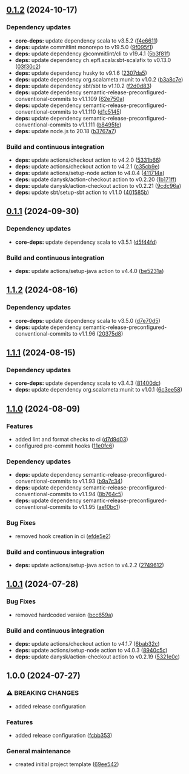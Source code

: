 ## [0.1.2](https://github.com/LetsStreamIt/profile-service/compare/v0.1.1...v0.1.2) (2024-10-17)

### Dependency updates

* **core-deps:** update dependency scala to v3.5.2 ([f4e6611](https://github.com/LetsStreamIt/profile-service/commit/f4e6611f4f9ed4cdd4b4f87d6d7847700c17170b))
* **deps:** update commitlint monorepo to v19.5.0 ([9f095f1](https://github.com/LetsStreamIt/profile-service/commit/9f095f1a4a8e5815eb60f3feb8411e9a36f66c3d))
* **deps:** update dependency @commitlint/cli to v19.4.1 ([5b3f81f](https://github.com/LetsStreamIt/profile-service/commit/5b3f81f87117e9f35bed1e7f469f47e932b9fce2))
* **deps:** update dependency ch.epfl.scala:sbt-scalafix to v0.13.0 ([03f30c2](https://github.com/LetsStreamIt/profile-service/commit/03f30c2d71b851d67f58d70ec6e1822fc3d599cf))
* **deps:** update dependency husky to v9.1.6 ([2307da5](https://github.com/LetsStreamIt/profile-service/commit/2307da592ed67ed06fb8c346a57a1406234176ac))
* **deps:** update dependency org.scalameta:munit to v1.0.2 ([b3a8c7e](https://github.com/LetsStreamIt/profile-service/commit/b3a8c7ee536f929b4630839c5d1c25c1a3d14117))
* **deps:** update dependency sbt/sbt to v1.10.2 ([f2d0d83](https://github.com/LetsStreamIt/profile-service/commit/f2d0d83722b472d3c9944e948f615d3331c39522))
* **deps:** update dependency semantic-release-preconfigured-conventional-commits to v1.1.109 ([62e750a](https://github.com/LetsStreamIt/profile-service/commit/62e750ae5f863bf252a8508bbbf7ec2f04aa4d27))
* **deps:** update dependency semantic-release-preconfigured-conventional-commits to v1.1.110 ([d1c5145](https://github.com/LetsStreamIt/profile-service/commit/d1c51455d529b6d7677814ea94805fa7b583c841))
* **deps:** update dependency semantic-release-preconfigured-conventional-commits to v1.1.111 ([b8495fe](https://github.com/LetsStreamIt/profile-service/commit/b8495fe401a6803e4a8c92be6a1d30c3bf88e80f))
* **deps:** update node.js to 20.18 ([b3767a7](https://github.com/LetsStreamIt/profile-service/commit/b3767a7e3e38978c6ba5cfee6801bf6dddb2e9ef))

### Build and continuous integration

* **deps:** update actions/checkout action to v4.2.0 ([5331b66](https://github.com/LetsStreamIt/profile-service/commit/5331b66055438ce1ae6123b11b4da95cdcbafb43))
* **deps:** update actions/checkout action to v4.2.1 ([c35cb9e](https://github.com/LetsStreamIt/profile-service/commit/c35cb9e824b1bb2a07f814e879dc4b74d37d932d))
* **deps:** update actions/setup-node action to v4.0.4 ([411714a](https://github.com/LetsStreamIt/profile-service/commit/411714a2dfda35a9a8a9412d2ba77fabae368bff))
* **deps:** update danysk/action-checkout action to v0.2.20 ([1b171ff](https://github.com/LetsStreamIt/profile-service/commit/1b171ffc2bd274b64b49427b480e267b47be3641))
* **deps:** update danysk/action-checkout action to v0.2.21 ([9cdc96a](https://github.com/LetsStreamIt/profile-service/commit/9cdc96a18ebbaf269a4c1ece80c47e02a1a77a92))
* **deps:** update sbt/setup-sbt action to v1.1.0 ([401585b](https://github.com/LetsStreamIt/profile-service/commit/401585b786fb5871a5b607af045ce10a2066b682))

## [0.1.1](https://github.com/LetsStreamIt/profile-service/compare/v0.1.0...v0.1.1) (2024-09-30)

### Dependency updates

* **core-deps:** update dependency scala to v3.5.1 ([d5f44fd](https://github.com/LetsStreamIt/profile-service/commit/d5f44fdad9a85c0e1e204aa8710c325bde23dd7f))

### Build and continuous integration

* **deps:** update actions/setup-java action to v4.4.0 ([be5231a](https://github.com/LetsStreamIt/profile-service/commit/be5231a2c4d46a6447f4610ca3c44fe4f31001a1))

## [1.1.2](https://github.com/LetsStreamIt/Template-for-Scala3-Projects/compare/v1.1.1...v1.1.2) (2024-08-16)

### Dependency updates

* **core-deps:** update dependency scala to v3.5.0 ([d7e70d5](https://github.com/LetsStreamIt/Template-for-Scala3-Projects/commit/d7e70d574772ad38f5cc388051bf7e0866fa6ae6))
* **deps:** update dependency semantic-release-preconfigured-conventional-commits to v1.1.96 ([20375d8](https://github.com/LetsStreamIt/Template-for-Scala3-Projects/commit/20375d8f1eef4987f5883321ff6e449772f144ea))

## [1.1.1](https://github.com/LetsStreamIt/Template-for-Scala3-Projects/compare/v1.1.0...v1.1.1) (2024-08-15)

### Dependency updates

* **core-deps:** update dependency scala to v3.4.3 ([81400dc](https://github.com/LetsStreamIt/Template-for-Scala3-Projects/commit/81400dced4fa6352a69d140aa4f06af8aed3d73d))
* **deps:** update dependency org.scalameta:munit to v1.0.1 ([6c3ee58](https://github.com/LetsStreamIt/Template-for-Scala3-Projects/commit/6c3ee58fd6551da00ce5b75bfb5e90797da11413))

## [1.1.0](https://github.com/LetsStreamIt/Template-for-Scala3-Projects/compare/v1.0.1...v1.1.0) (2024-08-09)

### Features

* added lint and format checks to ci ([d7d9d03](https://github.com/LetsStreamIt/Template-for-Scala3-Projects/commit/d7d9d036eeddf307810c52bd4caf89ce8080f100))
* configured pre-commit hooks ([11e0fc6](https://github.com/LetsStreamIt/Template-for-Scala3-Projects/commit/11e0fc6761419ca7ab1f80f3b41b9816f2201ecf))

### Dependency updates

* **deps:** update dependency semantic-release-preconfigured-conventional-commits to v1.1.93 ([b9a7c34](https://github.com/LetsStreamIt/Template-for-Scala3-Projects/commit/b9a7c34a8170ee6a4691e9a1431c31d5e9c3fc75))
* **deps:** update dependency semantic-release-preconfigured-conventional-commits to v1.1.94 ([8b764c5](https://github.com/LetsStreamIt/Template-for-Scala3-Projects/commit/8b764c5f17e6032f13aa5a2ebf71cdc5f294b93d))
* **deps:** update dependency semantic-release-preconfigured-conventional-commits to v1.1.95 ([ae10bc1](https://github.com/LetsStreamIt/Template-for-Scala3-Projects/commit/ae10bc199d53974a59aedf4c371cc887e5705bf7))

### Bug Fixes

* removed hook creation in ci ([efde5e2](https://github.com/LetsStreamIt/Template-for-Scala3-Projects/commit/efde5e23b9b30cebe9e2509b09787f47566ce288))

### Build and continuous integration

* **deps:** update actions/setup-java action to v4.2.2 ([2749612](https://github.com/LetsStreamIt/Template-for-Scala3-Projects/commit/27496129827cc8bac7d5700fa81d44863824f955))

## [1.0.1](https://github.com/LetsStreamIt/Template-for-Scala3-Projects/compare/v1.0.0...v1.0.1) (2024-07-28)

### Bug Fixes

* removed hardcoded version ([bcc659a](https://github.com/LetsStreamIt/Template-for-Scala3-Projects/commit/bcc659a3dad3dc0922634375286d94cf3a62858b))

### Build and continuous integration

* **deps:** update actions/checkout action to v4.1.7 ([6bab32c](https://github.com/LetsStreamIt/Template-for-Scala3-Projects/commit/6bab32c1beb260c08fa9462c56ef30c07a92c4be))
* **deps:** update actions/setup-node action to v4.0.3 ([8940c5c](https://github.com/LetsStreamIt/Template-for-Scala3-Projects/commit/8940c5c8da353c4e5abee399deeffbaa96168ce0))
* **deps:** update danysk/action-checkout action to v0.2.19 ([5321e0c](https://github.com/LetsStreamIt/Template-for-Scala3-Projects/commit/5321e0cdce7e59d3082555ec2ed3e1ed0514ad6c))

## 1.0.0 (2024-07-27)

### ⚠ BREAKING CHANGES

* added release configuration

### Features

* added release configuration ([fcbb353](https://github.com/LetsStreamIt/Template-for-Scala3-Projects/commit/fcbb35396ff500d19775d5495c3058aa9a8db6df))

### General maintenance

* created initial project template ([69ee542](https://github.com/LetsStreamIt/Template-for-Scala3-Projects/commit/69ee5423a9e5af031da8235997af6db161438e24))
